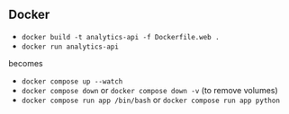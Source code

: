 ## Docker

- `docker build -t analytics-api -f Dockerfile.web .`
- `docker run analytics-api `

becomes

- `docker compose up --watch`
- `docker compose down` or `docker compose down -v` (to remove volumes)
- `docker compose run app /bin/bash` or `docker compose run app python` 